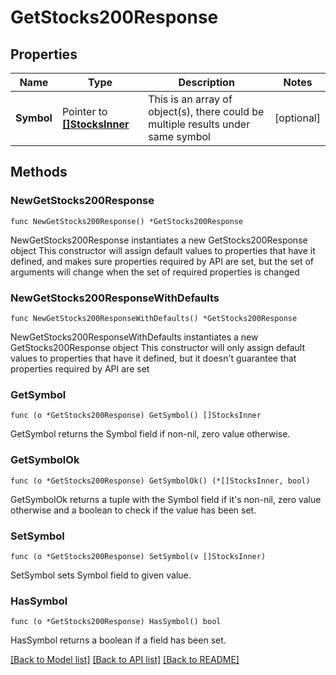 # GetStocks200Response

## Properties

Name | Type | Description | Notes
------------ | ------------- | ------------- | -------------
**Symbol** | Pointer to [**[]StocksInner**](StocksInner.md) | This is an array of object(s), there could be multiple results under same symbol  | [optional] 

## Methods

### NewGetStocks200Response

`func NewGetStocks200Response() *GetStocks200Response`

NewGetStocks200Response instantiates a new GetStocks200Response object
This constructor will assign default values to properties that have it defined,
and makes sure properties required by API are set, but the set of arguments
will change when the set of required properties is changed

### NewGetStocks200ResponseWithDefaults

`func NewGetStocks200ResponseWithDefaults() *GetStocks200Response`

NewGetStocks200ResponseWithDefaults instantiates a new GetStocks200Response object
This constructor will only assign default values to properties that have it defined,
but it doesn't guarantee that properties required by API are set

### GetSymbol

`func (o *GetStocks200Response) GetSymbol() []StocksInner`

GetSymbol returns the Symbol field if non-nil, zero value otherwise.

### GetSymbolOk

`func (o *GetStocks200Response) GetSymbolOk() (*[]StocksInner, bool)`

GetSymbolOk returns a tuple with the Symbol field if it's non-nil, zero value otherwise
and a boolean to check if the value has been set.

### SetSymbol

`func (o *GetStocks200Response) SetSymbol(v []StocksInner)`

SetSymbol sets Symbol field to given value.

### HasSymbol

`func (o *GetStocks200Response) HasSymbol() bool`

HasSymbol returns a boolean if a field has been set.


[[Back to Model list]](../README.md#documentation-for-models) [[Back to API list]](../README.md#documentation-for-api-endpoints) [[Back to README]](../README.md)


